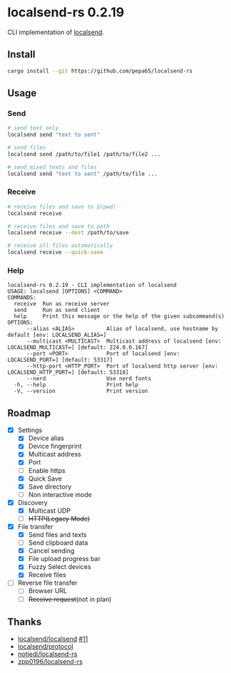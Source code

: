# localsend-rs 0.2.19
CLI implementation of [localsend](https://github.com/localsend/localsend).

## Install
```bash
cargo install --git https://github.com/pepa65/localsend-rs
```

## Usage
### Send
```bash
# send text only
localsend send "text to sent"

# send files
localsend send /path/to/file1 /path/to/file2 ...

# send mixed texts and files
localsend send "text to sent" /path/to/file ...
```

### Receive
```bash
# receive files and save to $(pwd)
localsend receive

# receive files and save to path
localsend receive --dest /path/to/save

# receive all files automatically
localsend receive --quick-save
```

### Help
```
localsend-rs 0.2.19 - CLI implementation of localsend
USAGE: localsend [OPTIONS] <COMMAND>
COMMANDS:
  receive  Run as receive server
  send     Run as send client
  help     Print this message or the help of the given subcommand(s)
OPTIONS:
      --alias <ALIAS>          Alias of localsend, use hostname by default [env: LOCALSEND_ALIAS=]
      --multicast <MULTICAST>  Multicast address of localsend [env: LOCALSEND_MULTICAST=] [default: 224.0.0.167]
      --port <PORT>            Port of localsend [env: LOCALSEND_PORT=] [default: 53317]
      --http-port <HTTP_PORT>  Port of localsend http server [env: LOCALSEND_HTTP_PORT=] [default: 53318]
      --nerd                   Use nerd fonts
  -h, --help                   Print help
  -V, --version                Print version
```

## Roadmap
- [x] Settings
    - [x] Device alias
    - [x] Device fingerprint
    - [x] Multicast address
    - [x] Port
    - [ ] Enable https
    - [x] Quick Save
    - [x] Save directory
    - [ ] Non interactive mode
- [x] Discovery
    - [x] Multicast UDP
    - [ ] ~~HTTP(Legacy Mode)~~
- [x] File transfer
    - [x] Send files and texts
    - [ ] Send clipboard data
    - [x] Cancel sending
    - [x] File upload progress bar
    - [x] Fuzzy Select devices
    - [x] Receive files
- [ ] Reverse file transfer
    - [ ] Browser URL
    - [ ] ~~Receive request~~(not in plan)

## Thanks
* [localsend/localsend](https://github.com/localsend/localsend) [#11](https://github.com/localsend/localsend/issues/11)
* [localsend/protocol](https://github.com/localsend/protocol)
* [notjedi/localsend-rs](https://github.com/notjedi/localsend-rs)
* [zpp0196/localsend-rs](https://github.com/zpp0196/localsend-rs)
